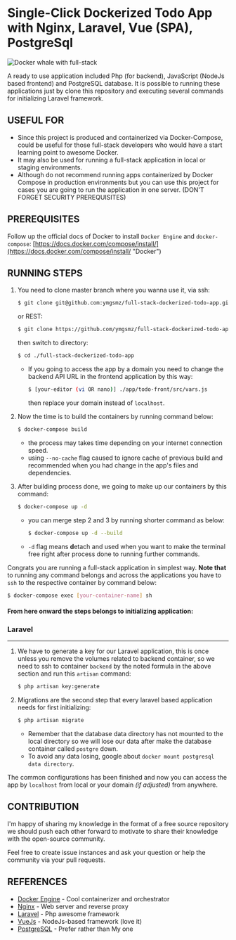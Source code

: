 
# Single-Click Dockerized Todo App with Nginx, Laravel, Vue (SPA), PostgreSql

![Docker whale with full-stack ](https://github.com/ymgsmz/full-stack-dockerized-todo-app/raw/master/cover.jpg)

A ready to use application included Php (for backend), JavaScript (NodeJs based frontend) and PostgreSQL database.
It is possible to running these applications just by clone this repository and executing several commands for initializing Laravel framework.

## USEFUL FOR

- Since this project is produced and containerized via Docker-Compose, could be useful for those full-stack developers who would have a start learning point to awesome Docker.
- It may also be used for running a full-stack application in local or staging environments.
- Although do not recommend running apps containerized by Docker Compose in production environments but you can use this project for cases you are going to run the application in one server. (DON'T FORGET SECURITY PREREQUISITES)

## PREREQUISITES
Follow up the official docs of Docker to install `Docker Engine` and `docker-compose`:
[https://docs.docker.com/compose/install/](https://docs.docker.com/compose/install/ "Docker")

## RUNNING STEPS
1. You need to clone master branch where you wanna use it, via ssh:
	```bash
	$ git clone git@github.com:ymgsmz/full-stack-dockerized-todo-app.git
	```
	or REST:
	```bash
	$ git clone https://github.com/ymgsmz/full-stack-dockerized-todo-app.git
	``` 
	then switch to directory:
	```bash
	$ cd ./full-stack-dockerized-todo-app
	```
	- If you going to access the app by a domain you need to change the backend API URL in the frontend application by this way:
		```bash
		$ [your-editor (vi OR nano)] ./app/todo-front/src/vars.js
		```
		then replace your domain instead of `localhost`.
		
2. Now the time is to build the containers by running command below:
	```bash
	$ docker-compose build
	```
	- the process may takes time depending on your internet connection speed.
	- using `--no-cache` flag caused to ignore cache of previous build and recommended when you had change in the app's files and dependencies.
	
3. After building process done, we going to make up our containers by this command:
	```bash
	$ docker-compose up -d
	```
	- you can merge step 2 and 3 by running shorter command as below:
		```bash
		$ docker-compose up -d --build
		```
	- `-d` flag means **d**etach and used when you want to make the terminal free right after process done to running further commands.

Congrats you are running a full-stack application in simplest way.
**Note that** to running any command belongs and across the applications you have to `ssh` to the respective container by command below:
```bash
$ docker-compose exec [your-container-name] sh
```

#### From here onward the steps belongs to initializing application:
### Laravel
-----------------
1. We have to generate a key for our Laravel application, this is once  unless you remove the volumes related to backend container, so we need to ssh to container `backend` by the noted formula in the above section and run this `artisan` command:
	```bash
	$ php artisan key:generate
	```
2. Migrations are the second step that every laravel based application needs for first initializing:
	```bash
	$ php artisan migrate
	```
	- Remember that the database data directory has not mounted to the local directory so we will lose our data after make the database container called `postgre` down.
	- To avoid any data losing, google about `docker mount postgresql data directory`.

The common configurations has been finished and now you can access the app by `localhost` from local or your domain *(if adjusted)* from anywhere.

## CONTRIBUTION
I'm happy of sharing my knowledge in the format of a free source repository we should push each other forward to motivate to share their knowledge with the open-source community.

Feel free to create issue instances and ask your question or help the community via your pull requests.

## REFERENCES
- [Docker Engine](https://www.docker.com/ "docker") - Cool containerizer and orchestrator
- [Nginx](https://nginx.com/ "Nginx") - Web server and reverse proxy 
- [Laravel](https://laravel.com/ "Laravel") - Php awesome framework
- [VueJs](https://vuejs.org/ "Vue") - NodeJs-based framework (love it)
- [PostgreSQL](https://www.postgresql.org/ "Postgre") - Prefer rather than My one
